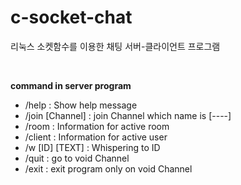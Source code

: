 # c-socket-chat

리눅스 소켓함수를 이용한 채팅 서버-클라이언트 프로그램

<br/>

**command in server program**

- /help             :  Show help message
- /join [Channel]   :  join Channel which name is [----]
- /room             :  Information for active room
- /client           :  Information for active user
- /w [ID] [TEXT]    :  Whispering to ID
- /quit             :  go to void Channel
- /exit             :  exit program only on void Channel
